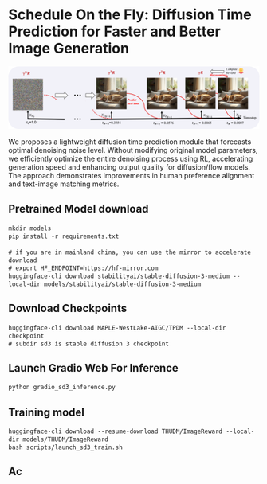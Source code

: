 # Schedule On the Fly: Diffusion Time Prediction for Faster and Better Image Generation

![denosing process](./assets/denosing.png)

We proposes a lightweight diffusion time prediction module that forecasts optimal denoising noise level.
Without modifying original model parameters, we efficiently optimize the entire denoising process using RL, accelerating generation speed and enhancing output quality for diffusion/flow models. The approach demonstrates improvements in human preference alignment
and text-image matching metrics.

## Pretrained Model download

```shell
mkdir models
pip install -r requirements.txt

# if you are in mainland china, you can use the mirror to accelerate download
# export HF_ENDPOINT=https://hf-mirror.com
huggingface-cli download stabilityai/stable-diffusion-3-medium --local-dir models/stabilityai/stable-diffusion-3-medium
```

## Download Checkpoints

```shell
huggingface-cli download MAPLE-WestLake-AIGC/TPDM --local-dir checkpoint
# subdir sd3 is stable diffusion 3 checkpoint
```

## Launch Gradio Web For Inference

```python
python gradio_sd3_inference.py
```

## Training model

```shell
huggingface-cli download --resume-download THUDM/ImageReward --local-dir models/THUDM/ImageReward
bash scripts/launch_sd3_train.sh
```
## Ac

